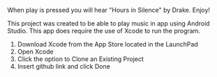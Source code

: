 When play is pressed you will hear "Hours in Silence" by Drake. Enjoy!

This project was created to be able to play music in app using Android Studio. 
This app does require the use of Xcode to  run the program.

1. Download Xcode from the App Store located in the LaunchPad
2. Open Xcode
3. Click the option to Clone an Existing Project
4. Insert github link and click Done
